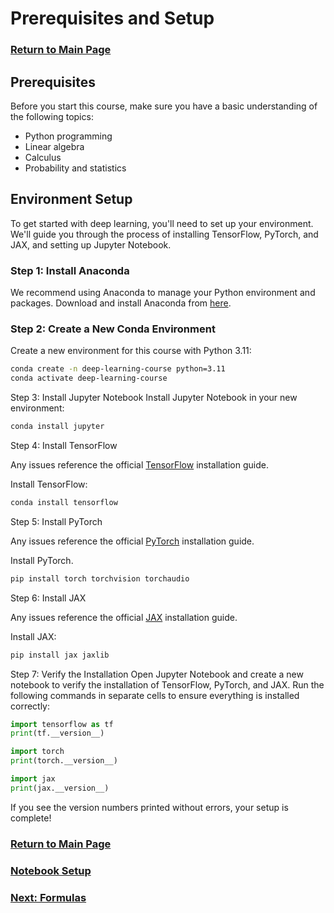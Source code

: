 # Prerequisites and Setup

### [Return to Main Page](../README.md)

## Prerequisites
Before you start this course, make sure you have a basic understanding of the following topics:
- Python programming
- Linear algebra
- Calculus
- Probability and statistics

## Environment Setup
To get started with deep learning, you'll need to set up your environment. We'll guide you through the process of installing TensorFlow, PyTorch, and JAX, and setting up Jupyter Notebook.

### Step 1: Install Anaconda
We recommend using Anaconda to manage your Python environment and packages. Download and install Anaconda from [here](https://www.anaconda.com/products/individual).

### Step 2: Create a New Conda Environment
Create a new environment for this course with Python 3.11:
```bash
conda create -n deep-learning-course python=3.11
conda activate deep-learning-course
```

Step 3: Install Jupyter Notebook
Install Jupyter Notebook in your new environment:
```bash
conda install jupyter
```

Step 4: Install TensorFlow

Any issues reference the official [TensorFlow](https://www.tensorflow.org/install) installation guide.

Install TensorFlow:
```bash
conda install tensorflow
```

Step 5: Install PyTorch

Any issues reference the official [PyTorch](https://pytorch.org/get-started/locally/) installation guide.

Install PyTorch.  
```bash
pip install torch torchvision torchaudio


```

Step 6: Install JAX

Any issues reference the official [JAX](https://jax.readthedocs.io/en/latest/installation.html) installation guide.

Install JAX:
```bash
pip install jax jaxlib
```

Step 7: Verify the Installation
Open Jupyter Notebook and create a new notebook to verify the installation of TensorFlow, PyTorch, and JAX. Run the following commands in separate cells to ensure everything is installed correctly:
```python
import tensorflow as tf
print(tf.__version__)

import torch
print(torch.__version__)

import jax
print(jax.__version__)
```
If you see the version numbers printed without errors, your setup is complete!


### [Return to Main Page](../README.md)
### [Notebook Setup](setup_notebook.ipynb)
### [Next: Formulas](../02_fundamental-concepts/formulas.md)

